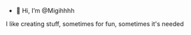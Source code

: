 - 👋 Hi, I’m @Migihhhh

I  like creating stuff, sometimes for fun, sometimes it's needed 

<!---
Migihhhh/Migihhhh is a ✨ special ✨ repository because its `README.md` (this file) appears on your GitHub profile.
You can click the Preview link to take a look at your changes.
--->
